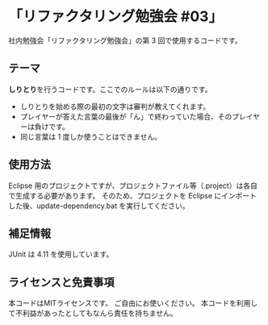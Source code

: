 # 「リファクタリング勉強会 #03」

社内勉強会「リファクタリング勉強会」の第 3 回で使用するコードです。

## テーマ
**しりとり**を行うコードです。ここでのルールは以下の通りです。

*   しりとりを始める際の最初の文字は審判が教えてくれます。
*   プレイヤーが答えた言葉の最後が「ん」で終わっていた場合、そのプレイヤーは負けです。
*   同じ言葉は 1 度しか使うことはできません。

## 使用方法
Eclipse 用のプロジェクトですが、プロジェクトファイル等（.project）は各自で生成する必要があります。
そのため、プロジェクトを Eclipse にインポートした後、update-dependency.bat を実行してください。

## 補足情報
JUnit は 4.11 を使用しています。


## ライセンスと免責事項
本コードはMITライセンスです。
ご自由にお使いください。
本コードを利用して不利益があったとしてもなんら責任を持ちません。


